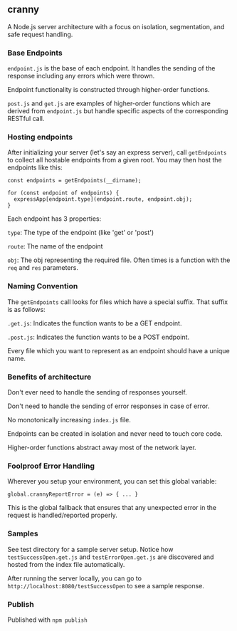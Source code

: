 ## cranny

A Node.js server architecture with a focus on 
isolation, segmentation, and safe request handling.

### Base Endpoints

`endpoint.js` is the base of each endpoint.
It handles the sending of the response including any errors which were thrown.

Endpoint functionality is constructed through higher-order functions.

`post.js` and `get.js` are examples of higher-order functions which are
derived from `endpoint.js` but handle specific aspects of the corresponding
RESTful call.

### Hosting endpoints
After initializing your server (let's say an express server),
call `getEndpoints` to collect all hostable endpoints from a given root.
You may then host the endpoints like this:

```
const endpoints = getEndpoints(__dirname);

for (const endpoint of endpoints) {
  expressApp[endpoint.type](endpoint.route, endpoint.obj);
}
```

Each endpoint has 3 properties:

`type`: The type of the endpoint (like 'get' or 'post')

`route`: The name of the endpoint

`obj`: The obj representing the required file. Often times is a function with the `req` and `res` parameters.


### Naming Convention
The `getEndpoints` call looks for files which have a special suffix.
That suffix is as follows:

`.get.js`: Indicates the function wants to be a GET endpoint.

`.post.js`: Indicates the function wants to be a POST endpoint.

Every file which you want to represent as an endpoint should 
have a unique name.

### Benefits of architecture
Don't ever need to handle the sending of responses yourself.

Don't need to handle the sending of error responses in case of error.

No monotonically increasing `index.js` file.

Endpoints can be created in isolation and never need to touch core code.

Higher-order functions abstract away most of the network layer.

### Foolproof Error Handling
Wherever you setup your environment, you can set this global variable:

`global.crannyReportError = (e) => { ... }`

This is the global fallback that ensures that any unexpected error in the request
is handled/reported properly.

### Samples
See test directory for a sample server setup. Notice how
`testSuccessOpen.get.js` and `testErrorOpen.get.js` are discovered
and hosted from the index file automatically.

After running the server locally, you can go to `http://localhost:8080/testSuccessOpen`
to see a sample response.


### Publish
Published with `npm publish`
